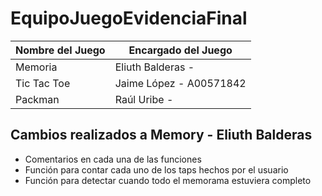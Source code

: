 # EquipoJuegoEvidenciaFinal

| Nombre del Juego  | Encargado del Juego |
| ------------- | ------------- |
|Memoria  | Eliuth Balderas - |
| Tic Tac Toe  | Jaime López - A00571842  |
|Packman  | Raúl Uribe - |

Cambios realizados a Memory - Eliuth Balderas
-------------
- Comentarios en cada una de las funciones
- Función para contar cada uno de los taps hechos por el usuario
- Función para detectar cuando todo el memorama estuviera completo
